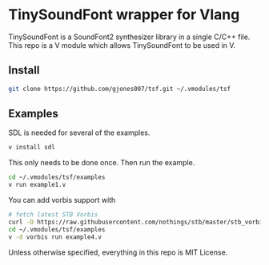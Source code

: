# TinySoundFont wrapper for Vlang

TinySoundFont is a SoundFont2 synthesizer library in a single C/C++ file.  This repo is a V module which allows TinySoundFont to be used in V.

## Install

```sh
git clone https://github.com/gjones007/tsf.git ~/.vmodules/tsf
```

## Examples

SDL is needed for several of the examples.

```bash
v install sdl
```

This only needs to be done once.  Then run the example.

```sh
cd ~/.vmodules/tsf/examples
v run example1.v
```

You can add vorbis support with

```sh
# fetch latest STB Vorbis
curl -O https://raw.githubusercontent.com/nothings/stb/master/stb_vorbis.c
cd ~/.vmodules/tsf/examples
v -d vorbis run example4.v
```

Unless otherwise specified, everything in this repo is MIT License.
